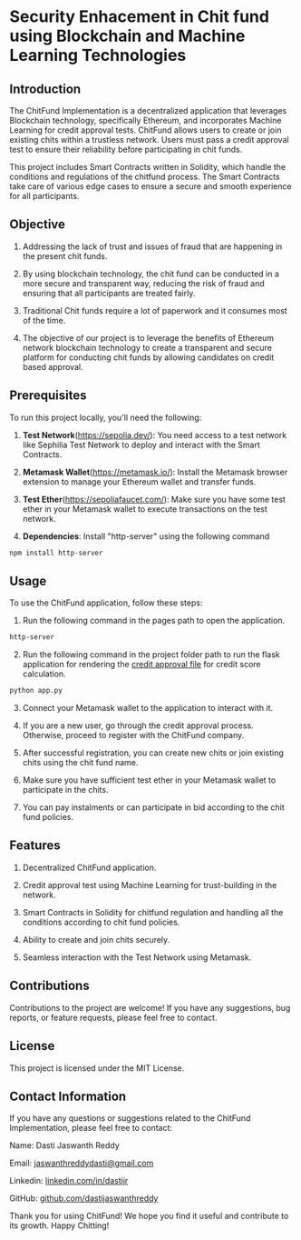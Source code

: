 # Security Enhacement in Chit fund using Blockchain and Machine Learning Technologies

## Introduction

The ChitFund Implementation is a decentralized application that leverages Blockchain technology, specifically Ethereum, and incorporates Machine Learning for credit approval tests. ChitFund allows users to create or join existing chits within a trustless network. Users must pass a credit approval test to ensure their reliability before participating in chit funds.

This project includes Smart Contracts written in Solidity, which handle the conditions and regulations of the chitfund process. The Smart Contracts take care of various edge cases to ensure a secure and smooth experience for all participants.

## Objective

1. Addressing the lack of trust and issues of fraud that are happening in the present chit funds.

2. By using blockchain technology, the chit fund can be conducted in a more secure and transparent way, reducing the risk of fraud and ensuring that all participants are treated fairly.  

3. Traditional Chit funds require a lot of paperwork and it consumes most of the  time.  

4. The objective of our project is to leverage the benefits of Ethereum network blockchain technology to create a transparent and secure platform for conducting chit funds by allowing candidates on credit based approval.

## Prerequisites

To run this project locally, you'll need the following:

1. **Test Network**(https://sepolia.dev/): You need access to a test network like Sephilia Test Network to deploy and interact with the Smart Contracts.

2. **Metamask Wallet**(https://metamask.io/): Install the Metamask browser extension to manage your Ethereum wallet and transfer funds.

3. **Test Ether**(https://sepoliafaucet.com/): Make sure you have some test ether in your Metamask wallet to execute transactions on the test network.

4. **Dependencies**: Install "http-server" using the following command
```bash
npm install http-server
```

## Usage

To use the ChitFund application, follow these steps:

1. Run the following command in the pages path to open the application.
 ```bash
http-server
```
2. Run the following command in the project folder path to run the flask application for rendering the [credit approval file](templates/credit_approval.html) for credit score calculation.
 ```bash
python app.py
```
3. Connect your Metamask wallet to the application to interact with it.

5. If you are a new user, go through the credit approval process. Otherwise, proceed to register with the ChitFund company.

6. After successful registration, you can create new chits or join existing chits using the chit fund name.

7. Make sure you have sufficient test ether in your Metamask wallet to participate in the chits.

8. You can pay instalments or can participate in bid according to the chit fund policies.

## Features

1. Decentralized ChitFund application.

2. Credit approval test using Machine Learning for trust-building in the network.

3. Smart Contracts in Solidity for chitfund regulation and handling all the conditions according to chit fund policies.

4. Ability to create and join chits securely.

5. Seamless interaction with the Test Network using Metamask.

## Contributions

Contributions to the project are welcome! If you have any suggestions, bug reports, or feature requests, please feel free to contact.

## License

This project is licensed under the MIT License.

## Contact Information
If you have any questions or suggestions related to the ChitFund Implementation, please feel free to contact:

Name: Dasti Jaswanth Reddy

Email: jaswanthreddydasti@gmail.com

Linkedin: [linkedin.com/in/dastijr](https://www.linkedin.com/in/dastijr/)

GitHub: [github.com/dastijaswanthreddy](https://github.com/dastijaswanthreddy)

Thank you for using ChitFund! We hope you find it useful and contribute to its growth. Happy Chitting!

